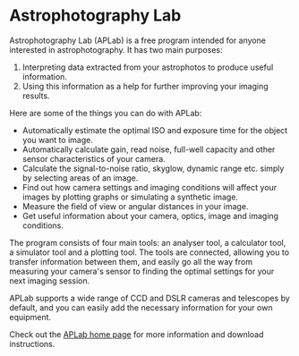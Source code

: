 # Astrophotography Lab
Astrophotography Lab (APLab) is a free program intended for anyone interested in astrophotography. It has two main purposes:

1. Interpreting data extracted from your astrophotos to produce useful information.
2. Using this information as a help for further improving your imaging results.

Here are some of the things you can do with APLab:

* Automatically estimate the optimal ISO and exposure time for the object you want to image.
* Automatically calculate gain, read noise, full-well capacity and other sensor characteristics of your camera.
* Calculate the signal-to-noise ratio, skyglow, dynamic range etc. simply by selecting areas of an image.
* Find out how camera settings and imaging conditions will affect your images by plotting graphs or simulating a synthetic image.
* Measure the field of view or angular distances in your image.
* Get useful information about your camera, optics, image and imaging conditions.

The program consists of four main tools: an analyser tool, a calculator tool, a simulator tool and a plotting tool. The tools are connected, allowing you to transfer information between them, and easily go all the way from measuring your camera's sensor to finding the optimal settings for your next imaging session.

APLab supports a wide range of CCD and DSLR cameras and telescopes by default, and you can easily add the necessary information for your own equipment.

Check out the [APLab home page](http://lars-frogner.github.io/Astrophotography-Lab/) for more information and download instructions.